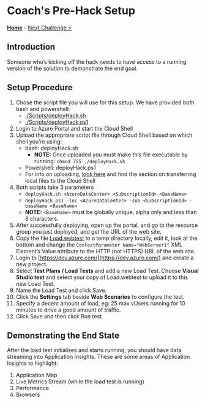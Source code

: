 # Coach's Pre-Hack Setup

**[Home](README.md)** - [Next Challenge >](./Challenge-00.md)

## Introduction

Someone who’s kicking off the hack needs to have access to a running version of the solution to demonstrate the end goal.

## Setup Procedure

1.	Chose the script file you will use for this setup. We have provided both bash and powershell:
	- [./Scripts/deployHack.sh](Scripts/deployHack.sh)
	- [./Scripts/deployHack.ps1](Scripts/deployHack.ps1)
1.	Login to Azure Portal and start the Cloud Shell
1.	Upload the appropriate script file through Cloud Shell based on which shell you’re using:
	- bash: deployHack.sh
		- **NOTE:** Once uploaded you must make this file executable by running: `chmod 755 ./deployHack.sh`
	- Powershell: deployHack.ps1
	- For info on uploading, [look here](https://docs.microsoft.com/en-us/azure/cloud-shell/persisting-shell-storage) and find the section on transferring local files to the Cloud Shell
1.	Both scripts take 3 parameters
	- `deployHack.sh <AzureDataCenter> <SubscriptionId> <BaseName>`
	- `deployHack.ps1 -loc <AzureDataCenter> -sub <SubscriptionId> -baseName <BaseName>`
	- **NOTE:** `<BaseName>` must be globally unique, alpha only and less than 8 characters.
1.	After successfully deploying, open up the portal, and go to the resource group you just deployed, and get the URL of the web site.
1.	Copy the file [Load.webtest](Code/Load.webtest) to a temp directory locally, edit it, look at the bottom and change the `ContextParameter Name="WebServer1"` XML Element’s Value attribute to the HTTP (not HTTPS) URL of the web site.
1.	Login to [https://dev.azure.com/](https://dev.azure.com/) and create a new project.
1.	Select **Test Plans / Load Tests** and add a new Load Test. Choose **Visual Studio test** and select your copy of Load.webtest to upload it to this new Load Test.
1.	Name the Load Test and click Save.
1.	Click the **Settings** tab beside **Web Scenarios** to configure the test.
1.	Specify a decent amount of load, eg: 25 max vUsers running for 10 minutes to drive a good amount of traffic.
1.	Click Save and then click Run test.

## Demonstrating the End State

After the load test initializes and starts running, you should have data streaming into Application Insights.  These are some areas of Application Insights to highlight:

1.	Application Map
1.	Live Metrics Stream (while the load test is running)
1.	Performance
1.	Browsers



